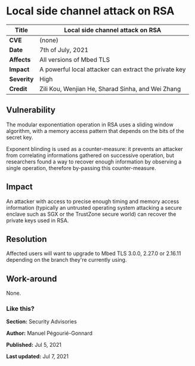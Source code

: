 # Local side channel attack on RSA

**Title** |  Local side channel attack on RSA
---|---
**CVE** |  (none)
**Date** |  7th of July, 2021
**Affects** |  All versions of Mbed TLS
**Impact** |  A powerful local attacker can extract the private key
**Severity** |  High
**Credit** |  Zili Kou, Wenjian He, Sharad Sinha, and Wei Zhang

## Vulnerability

The modular exponentiation operation in RSA uses a sliding window algorithm,
with a memory access pattern that depends on the bits of the secret key.

Exponent blinding is used as a counter-measure: it prevents an attacker from
correlating informations gathered on successive operation, but researchers
found a way to recover enough information by observing a single operation,
therefore by-passing this counter-measure.

## Impact

An attacker with access to precise enough timing and memory access information
(typically an untrusted operating system attacking a secure enclave such as
SGX or the TrustZone secure world) can recover the private keys used in RSA.

## Resolution

Affected users will want to upgrade to Mbed TLS 3.0.0, 2.27.0 or 2.16.11
depending on the branch they're currently using.

## Work-around

None.

### Like this?

**Section:**
Security Advisories

**Author:**
Manuel Pégourié-Gonnard

**Published:**
Jul 5, 2021

**Last updated:**
Jul 7, 2021